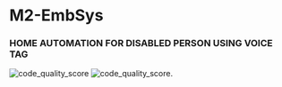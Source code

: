 # M2-EmbSys

### HOME AUTOMATION FOR DISABLED PERSON USING VOICE TAG
![code_quality_score](https://api.codiga.io/project/31602/score/svg)
![code_quality_score](https://api.codiga.io/project/31602/status/svg).
